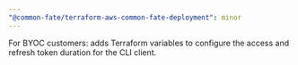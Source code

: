 ```yaml
---
"@common-fate/terraform-aws-common-fate-deployment": minor
---
```


For BYOC customers: adds Terraform variables to configure the access and refresh token duration for the CLI client.
